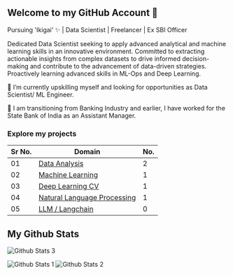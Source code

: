 ## Welcome to my GitHub Account 👋

Pursuing 'Ikigai' ✨ | Data Scientist | Freelancer | Ex SBI Officer

Dedicated Data Scientist seeking to apply advanced analytical and machine learning skills in an innovative environment. Committed to extracting actionable insights from complex datasets to drive informed decision-making and contribute to the advancement of data-driven strategies. Proactively learning advanced skills in ML-Ops and Deep Learning.

🔭 I’m currently upskilling myself and looking for opportunities as Data Scientist/ ML Engineer.

🌱 I am transitioning from Banking Industry and earlier, I have worked for the State Bank of India as an Assistant Manager.

### Explore my projects

|Sr No.| Domain | No.|
|------|---------------|--|
|01| [Data Analysis](https://github.com/abhijeetk597/bi-dashboards) |2|
|02| [Machine Learning](https://github.com/abhijeetk597/machine-learning-projects) |1|
|03| [Deep Learning CV](https://github.com/abhijeetk597/project-dog-vision) |1|
|04| [Natural Language Processing](https://github.com/abhijeetk597/NLP-Projects)|1|
|05| [LLM / Langchain](https://github.com/abhijeetk597/LLM-Projects) |0|

## My Github Stats

![Github Stats 3](https://github-readme-stats.vercel.app/api/top-langs/?username=abhijeetk597)

![Github Stats 1](https://github-readme-stats.vercel.app/api?username=abhijeetk597) ![Github Stats 2](https://github-readme-streak-stats.herokuapp.com/?user=abhijeetk597)



<!--
**abhijeetk597/abhijeetk597** is a ✨ _special_ ✨ repository because its `README.md` (this file) appears on your GitHub profile.

Here are some ideas to get you started:

- 🔭 I’m currently working on ...
- 🌱 I’m currently learning ...
- 👯 I’m looking to collaborate on ...
- 🤔 I’m looking for help with ...
- 💬 Ask me about ...
- 📫 How to reach me: ...
- 😄 Pronouns: ...
- ⚡ Fun fact: ...
-->
